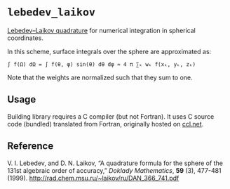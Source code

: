 # `lebedev_laikov`

[Lebedev–Laikov quadrature](https://en.wikipedia.org/wiki/Lebedev_quadrature) for numerical integration in spherical coordinates.

In this scheme, surface integrals over the sphere are approximated as:

```text
∫ f(Ω) dΩ = ∫ f(θ, φ) sin(θ) dθ dφ ≈ 4 π ∑ₖ wₖ f(xₖ, yₖ, zₖ)
```

Note that the weights are normalized such that they sum to one.

## Usage

Building library requires a C compiler (but not Fortran).  It uses C source code (bundled) translated from Fortran, originally hosted on [ccl.net](http://ccl.net/cca/software/SOURCES/FORTRAN/Lebedev-Laikov-Grids/Lebedev-Laikov.F).

## Reference

V. I. Lebedev, and D. N. Laikov, “A quadrature formula for the sphere of the 131st algebraic order of accuracy,” *Doklady Mathematics*, **59** (3), 477-481 (1999).  http://rad.chem.msu.ru/~laikov/ru/DAN_366_741.pdf
